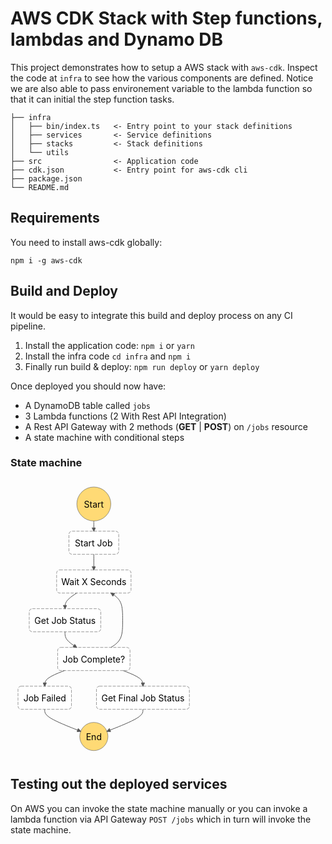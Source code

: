 # AWS CDK Stack with Step functions, lambdas and Dynamo DB 

This project demonstrates how to setup a AWS stack with `aws-cdk`.
Inspect the code at `infra` to see how the various components are defined.
Notice we are also able to pass environement variable to the lambda function so that it can initial the step function tasks.

```
├── infra
│   ├── bin/index.ts   <- Entry point to your stack definitions
│   ├── services       <- Service definitions
│   ├── stacks         <- Stack definitions
│   └── utils
├── src                <- Application code
├── cdk.json           <- Entry point for aws-cdk cli
├── package.json 
└── README.md
```

## Requirements

You need to install aws-cdk globally: 
```
npm i -g aws-cdk
```

## Build and Deploy
It would be easy to integrate this build and deploy process on any CI pipeline.

1. Install the application code: `npm i` or `yarn`
1. Install the infra code `cd infra` and `npm i`
1. Finally run build & deploy: `npm run deploy` or `yarn deploy`

Once deployed you should now have:
* A DynamoDB table called `jobs`
* 3 Lambda functions (2 With Rest API Integration)
* A Rest API Gateway with 2 methods (**GET** | **POST**) on `/jobs` resource
* A state machine with conditional steps

### State machine

<svg xmlns="http://www.w3.org/2000/svg" id="sfn-svg" class="sfn-workflow-graph" width="299" height="446">  
<g transform="translate(12,20.6875)">
<g class="nodes">
<g class="node-container" transform="translate(121.3203125,18.5)">
<g class="node anchor">
<circle class="shape" x="-17.1875" y="-8.5" r="27.1875"/>
<text class="label">
<tspan xml:space="preserve" text-anchor="middle" alignment-baseline="central">Start</tspan>
</text>
</g>
</g>
<g class="node-container" transform="translate(121.3203125,390.5)">
<g class="node anchor">
<circle class="shape" x="-12.5546875" y="-8.5" r="22.5546875"/>
<text class="label">
<tspan xml:space="preserve" text-anchor="middle" alignment-baseline="central">End</tspan>
</text>
</g>
</g>
<g class="node-container" transform="translate(121.3203125,80.5)">
<g class="node state Task NotYetStarted">
<rect class="shape" rx="5" ry="5" x="-39.8203125" y="-18.5" width="79.640625" height="37"/>
<text class="label">
<tspan xml:space="preserve" text-anchor="middle" alignment-baseline="central">Start Job</tspan>
</text>
</g>
</g>
<g class="node-container" transform="translate(121.3203125,142.5)">
<g class="node state Wait NotYetStarted">
<rect class="shape" rx="5" ry="5" x="-59.5078125" y="-18.5" width="119.015625" height="37"/>
<text class="label">
<tspan xml:space="preserve" text-anchor="middle" alignment-baseline="central">Wait X Seconds</tspan>
</text>
</g>
</g>
<g class="node-container" transform="translate(75.20703125,204.5)">
<g class="node state Task NotYetStarted">
<rect class="shape" rx="5" ry="5" x="-57.2265625" y="-18.5" width="114.453125" height="37"/>
<text class="label">
<tspan xml:space="preserve" text-anchor="middle" alignment-baseline="central">Get Job Status</tspan>
</text>
</g>
</g>
<g class="node-container" transform="translate(121.3203125,266.5)">
<g class="node state Choice NotYetStarted">
<rect class="shape" rx="5" ry="5" x="-57.890625" y="-18.5" width="115.78125" height="37"/>
<text class="label">
<tspan xml:space="preserve" text-anchor="middle" alignment-baseline="central">Job Complete?</tspan>
</text>
</g>
</g>
<g class="node-container" transform="translate(42.7734375,328.5)">
<g class="node state Fail NotYetStarted">
<rect class="shape" rx="5" ry="5" x="-42.7734375" y="-18.5" width="85.546875" height="37"/>
<text class="label">
<tspan xml:space="preserve" text-anchor="middle" alignment-baseline="central">Job Failed</tspan>
</text>
</g>
</g>
<g class="node-container" transform="translate(199.8671875,328.5)">
<g class="node state Task NotYetStarted">
<rect class="shape" rx="5" ry="5" x="-74.3203125" y="-18.5" width="148.640625" height="37"/>
<text class="label">
<tspan xml:space="preserve" text-anchor="middle" alignment-baseline="central">Get Final Job Status</tspan>
</text>
</g>
</g>
</g>
<g class="edges">
<g class="edge">
<path class="path" marker-end="url(#arrowhead1)" d="M121.3203125,99L121.32031249999999,101.08333333333333C121.3203125,103.16666666666666,121.3203125,107.33333333333333,121.32031249999999,111.5C121.3203125,115.66666666666666,121.3203125,119.83333333333331,121.32031249999999,121.91666666666666L121.3203125,124" style="fill: none;"/>
<defs>
<marker id="arrowhead1" viewBox="0 0 10 10" refX="9" refY="5" markerUnits="strokeWidth" markerWidth="8" markerHeight="6" orient="auto">
<path d="M 0 0 L 10 5 L 0 10 z"/>
</marker>
</defs>
</g>
<g class="edge">
<path class="path" marker-end="url(#arrowhead2)" d="M121.3203125,45.6875L121.32031249999999,46.322916666666664C121.3203125,46.95833333333333,121.3203125,48.229166666666664,121.32031249999999,50.94791666666667C121.3203125,53.666666666666664,121.3203125,57.83333333333333,121.32031249999999,59.91666666666666L121.3203125,62" style="fill: none;"/>
<defs>
<marker id="arrowhead2" viewBox="0 0 10 10" refX="9" refY="5" markerUnits="strokeWidth" markerWidth="8" markerHeight="6" orient="auto">
<path d="M 0 0 L 10 5 L 0 10 z"/>
</marker>
</defs>
</g>
<g class="edge">
<path class="path" marker-end="url(#arrowhead3)" d="M93.8010962701613,161L90.70208543346774,163.08333333333331C87.60307459677419,165.16666666666666,81.40505292338709,169.33333333333331,78.30604208669354,173.5C75.20703125,177.66666666666666,75.20703125,181.83333333333331,75.20703124999999,183.91666666666666L75.20703125,186" style="fill: none;"/>
<defs>
<marker id="arrowhead3" viewBox="0 0 10 10" refX="9" refY="5" markerUnits="strokeWidth" markerWidth="8" markerHeight="6" orient="auto">
<path d="M 0 0 L 10 5 L 0 10 z"/>
</marker>
</defs>
</g>
<g class="edge">
<path class="path" marker-end="url(#arrowhead4)" d="M75.20703125,223L75.20703124999999,225.08333333333331C75.20703125,227.16666666666666,75.20703125,231.33333333333331,78.30604208669354,235.5C81.40505292338709,239.66666666666666,87.60307459677419,243.83333333333331,90.70208543346774,245.91666666666663L93.8010962701613,248" style="fill: none;"/>
<defs>
<marker id="arrowhead4" viewBox="0 0 10 10" refX="9" refY="5" markerUnits="strokeWidth" markerWidth="8" markerHeight="6" orient="auto">
<path d="M 0 0 L 10 5 L 0 10 z"/>
</marker>
</defs>
</g>
<g class="edge">
<path class="path" marker-end="url(#arrowhead5)" d="M74.44556451612902,285L69.16687668010752,287.0833333333333C63.88818884408602,289.16666666666663,53.33081317204301,293.3333333333333,48.052125336021504,297.5C42.7734375,301.66666666666663,42.7734375,305.8333333333333,42.7734375,307.9166666666667L42.7734375,310" style="fill: none;"/>
<defs>
<marker id="arrowhead5" viewBox="0 0 10 10" refX="9" refY="5" markerUnits="strokeWidth" markerWidth="8" markerHeight="6" orient="auto">
<path d="M 0 0 L 10 5 L 0 10 z"/>
</marker>
</defs>
</g>
<g class="edge">
<path class="path" marker-end="url(#arrowhead6)" d="M168.19506048387098,285L173.47374831989245,287.0833333333333C178.75243615591398,289.16666666666663,189.309811827957,293.3333333333333,194.58849966397847,297.5C199.8671875,301.66666666666663,199.8671875,305.8333333333333,199.86718749999997,307.9166666666667L199.8671875,310" style="fill: none;"/>
<defs>
<marker id="arrowhead6" viewBox="0 0 10 10" refX="9" refY="5" markerUnits="strokeWidth" markerWidth="8" markerHeight="6" orient="auto">
<path d="M 0 0 L 10 5 L 0 10 z"/>
</marker>
</defs>
</g>
<g class="edge">
<path class="path" marker-end="url(#arrowhead7)" d="M148.83952872983872,248L151.93853956653226,245.91666666666663C155.0375504032258,243.83333333333331,161.2355720766129,239.66666666666666,164.33458291330646,232.41666666666663C167.43359375,225.16666666666666,167.43359375,214.83333333333331,167.43359375,204.49999999999997C167.43359375,194.16666666666663,167.43359375,183.83333333333331,164.33458291330643,176.58333333333334C161.2355720766129,169.33333333333331,155.0375504032258,165.16666666666666,151.93853956653226,163.08333333333334L148.83952872983872,161" style="fill: none;"/>
<defs>
<marker id="arrowhead7" viewBox="0 0 10 10" refX="9" refY="5" markerUnits="strokeWidth" markerWidth="8" markerHeight="6" orient="auto">
<path d="M 0 0 L 10 5 L 0 10 z"/>
</marker>
</defs>
</g>
<g class="edge">
<path class="path" marker-end="url(#arrowhead8)" d="M42.7734375,347L42.7734375,349.0833333333333C42.7734375,351.16666666666663,42.7734375,355.3333333333333,52.367942013955314,361.20331813984893C61.962446527910636,367.07330294636455,81.15145555582127,374.6466058927291,90.74596006977659,378.4332573659114L100.34046458373192,382.2199088390937" style="fill: none;"/>
<defs>
<marker id="arrowhead8" viewBox="0 0 10 10" refX="9" refY="5" markerUnits="strokeWidth" markerWidth="8" markerHeight="6" orient="auto">
<path d="M 0 0 L 10 5 L 0 10 z"/>
</marker>
</defs>
</g>
<g class="edge">
<path class="path" marker-end="url(#arrowhead9)" d="M199.8671875,347L199.86718749999997,349.0833333333333C199.8671875,351.16666666666663,199.8671875,355.3333333333333,190.27268298604466,361.20331813984893C180.67817847208934,367.07330294636455,161.4891694441787,374.6466058927291,151.8946649302234,378.4332573659114L142.30016041626808,382.2199088390937" style="fill: none;"/>
<defs>
<marker id="arrowhead9" viewBox="0 0 10 10" refX="9" refY="5" markerUnits="strokeWidth" markerWidth="8" markerHeight="6" orient="auto">
<path d="M 0 0 L 10 5 L 0 10 z"/>
</marker>
</defs>
</g>
</g>
</g>
<style xmlns="http://www.w3.org/1999/xhtml">.node &gt; .shape {stroke: #555555;stroke-width: 0.6px;fill: #FFFFFF;} path {stroke: #555;background-color: #555;stroke-width: 1px;} .node.state.NotYetStarted &gt; .shape,.node.state.Container &gt; .shape {stroke-dasharray: 5 2;} .node.state.Failed &gt; .shape,rect.legend.Failed {fill: #DE322F;} .node.state.CaughtError &gt; .shape,rect.legend.CaughtError {fill: #FFA500;} .node.state.Succeeded &gt; .shape,rect.legend.Succeeded {fill: #2BD62E;} .node.state.InProgress &gt; .shape,rect.legend.InProgress {fill: #53c9ed;} .node.state.Cancelled &gt; .shape,rect.legend.Cancelled {fill: #dddddd;} .node.anchor &gt; .shape {fill: #FFDA75;} .node.state.hovered:not(.selected):not(.NotYetStarted) &gt; .shape,.node.selected &gt; .shape {stroke: #555555;stroke-width: 2px;} .node.state.Container.Failed &gt; .shape {fill: #EE9592;} .node.state.Container.CaughtError &gt; .shape {fill: #FFD27F;} .node.state.Container.Succeeded &gt; .shape {fill: #91EA9A;} .node.state.Container.InProgress &gt; .shape {fill :#A9E4F7;} .node.state.Container.Cancelled &gt; .shape {fill: #EEEEEE;} marker {fill: #555555;} .node.anchor,.node.state.NotYetStarted {cursor: default;} .node.state {cursor: pointer;} tspan .label {font-weight: normal;font-size: 12px;text-shadow: none;} </style>
</svg>

## Testing out the deployed services


On AWS you can invoke the state machine manually or you can invoke a lambda function via API Gateway `POST /jobs` which in turn will invoke the state machine.
